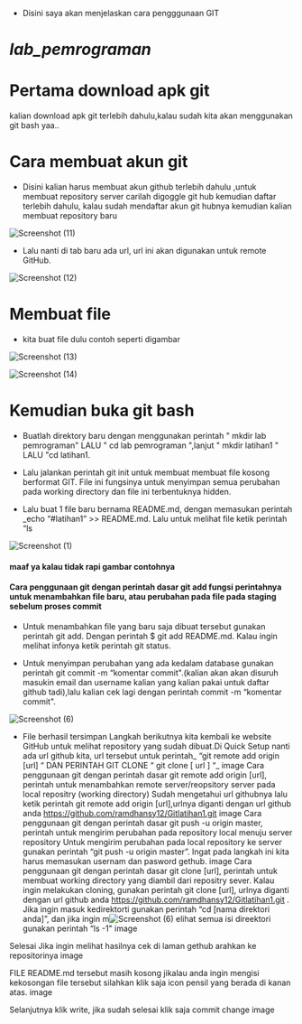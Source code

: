 * Disini saya akan menjelaskan cara pengggunaan GIT

# *lab_pemrograman*

# Pertama download apk git

kalian download apk git terlebih dahulu,kalau sudah kita akan menggunakan git bash yaa..

# Cara membuat akun git

- Disini kalian harus membuat akun github terlebih dahulu ,untuk membuat repository server carilah digoggle git hub kemudian daftar terlebih dahulu,
kalau sudah mendaftar akun git hubnya kemudian kalian membuat repository baru

![Screenshot (11)](https://user-images.githubusercontent.com/115714443/196077347-aa017877-f513-43c3-811d-6297595be26f.png)

- Lalu nanti di tab baru ada url, url ini akan digunakan untuk remote GitHub.

![Screenshot (12)](https://user-images.githubusercontent.com/115714443/196077659-0abbc672-a91c-4806-9c48-f74f0259bf77.png)

# Membuat file

- kita buat file dulu contoh seperti digambar

![Screenshot (13)](https://user-images.githubusercontent.com/115714443/196080310-8cb59fc2-2c5f-42ba-bd36-a35b77c9206b.png)
 
![Screenshot (14)](https://user-images.githubusercontent.com/115714443/196080325-5d633bcc-f0a9-4f09-85f8-86b4c82d93d8.png)

# Kemudian buka git bash

- Buatlah direktory baru dengan menggunakan perintah " mkdir lab pemrograman" LALU " cd lab pemrograman ",lanjut " mkdir latihan1 " LALU "cd latihan1.

- Lalu jalankan perintah git init untuk membuat membuat file kosong berformat GIT. File ini fungsinya untuk menyimpan semua perubahan pada working directory dan file     ini terbentuknya hidden.

- Lalu buat 1 file baru bernama README.md, dengan memasukan perintah _echo “#latihan1” >> README.md. Lalu untuk melihat file ketik perintah “ls

![Screenshot (1)](https://user-images.githubusercontent.com/115714443/196081283-f14c5a1e-c1c1-4c71-ab8d-5bb6de49ce61.png)

#### **maaf ya kalau tidak rapi gambar contohnya**
#### **Cara penggunaan git dengan perintah dasar git add fungsi perintahnya untuk menambahkan file baru, atau perubahan pada file pada staging sebelum proses commit**

- Untuk menambahkan file yang baru saja dibuat tersebut gunakan perintah git add. Dengan perintah $ git add README.md. Kalau ingin melihat infonya ketik perintah git status.

- Untuk menyimpan perubahan yang ada kedalam database gunakan perintah git commit -m “komentar commit".(kalian akan akan disuruh masukin email dan username kalian yang
  kalian pakai untuk daftar github tadi),lalu kalian cek lagi dengan perintah commit -m “komentar commit".

![Screenshot (6)](https://user-images.githubusercontent.com/115714443/196082795-2661effb-8820-44ce-bbe2-e2cd89fc948a.png)
  
- File berhasil tersimpan
  Langkah berikutnya kita kembali ke website GitHub untuk melihat repository yang sudah dibuat.Di Quick Setup nanti ada url github kita, url tersebut untuk         perintah_ “git remote add origin [url] “ DAN PERINTAH GIT CLONE “ git clone [ url ] “_ image
Cara penggunaan git dengan perintah dasar git remote add origin [url], perintah untuk menambahkan remote server/reopsitory server pada local repositry (working directory)
Sudah mengetahui url githubnya lalu ketik perintah git remote add origin [url],urlnya diganti dengan url github anda https://github.com/ramdhansy12/Gitlatihan1.git image
Cara penggunaan git dengan perintah dasar git push -u origin master, perintah untuk mengirim perubahan pada repository local menuju server repository
Untuk mengirim perubahan pada local repository ke server gunakan perintah “git push -u origin master”. Ingat pada langkah ini kita harus memasukan usernam dan pasword gethub. image
Cara penggunaan git dengan perintah dasar git clone [url], perintah untuk membuat working directory yang diambil dari repositry sever.
Kalau ingin melakukan cloning, gunakan perintah git clone [url], urlnya diganti dengan url github anda https://github.com/ramdhansy12/Gitlatihan1.git . Jika ingin masuk kedirektorti gunakan perintah “cd [nama direktori anda]”, dan jika ingin m![Screenshot (6)](https://user-images.githubusercontent.com/115714443/196082508-45e586bd-0c68-49de-b181-6de84ec71faa.png)
elihat semua isi direektori gunakan perintah “ls -1" image

Selesai Jika ingin melihat hasilnya cek di laman gethub arahkan ke repositorinya image

FILE README.md tersebut masih kosong jikalau anda ingin mengisi kekosongan file tersebut silahkan klik saja icon pensil yang berada di kanan atas.
image

Selanjutnya klik write, jika sudah selesai klik saja commit change
image
